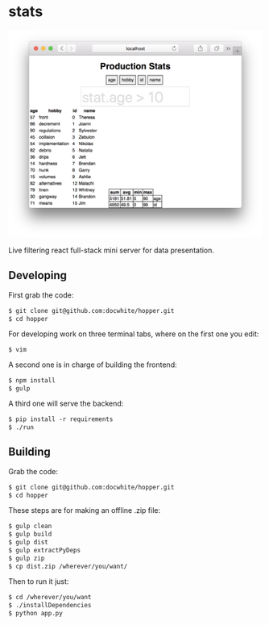 # stats

![stats](image.png?raw=true "Hopper Frontend")

Live filtering react full-stack mini server for data presentation.

## Developing

First grab the code:

    $ git clone git@github.com:docwhite/hopper.git
    $ cd hopper

For developing work on three terminal tabs, where on the first one you edit:

    $ vim

A second one is in charge of building the frontend:

    $ npm install
    $ gulp

A third one will serve the backend:

    $ pip install -r requirements
    $ ./run

## Building

Grab the code:

    $ git clone git@github.com:docwhite/hopper.git
    $ cd hopper

These steps are for making an offline .zip file:

    $ gulp clean
    $ gulp build
    $ gulp dist
    $ gulp extractPyDeps
    $ gulp zip
    $ cp dist.zip /wherever/you/want/

Then to run it just:

    $ cd /wherever/you/want
    $ ./installDependencies
    $ python app.py

